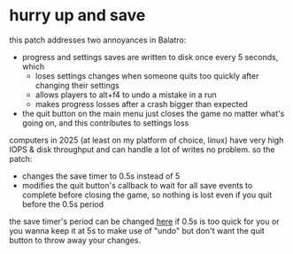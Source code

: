 # hurry up and save

this patch addresses two annoyances in Balatro:

- progress and settings saves are written to disk once every 5 seconds, which
  - loses settings changes when someone quits too quickly after changing their settings
  - allows players to alt+f4 to undo a mistake in a run
  - makes progress losses after a crash bigger than expected
- the quit button on the main menu just closes the game no matter what's going on, and this contributes to settings loss

computers in 2025 (at least on my platform of choice, linux) have very high IOPS & disk throughput and can handle a lot of writes no problem. so the patch:

- changes the save timer to 0.5s instead of 5
- modifies the quit button's callback to wait for all save events to complete before closing the game, so nothing is lost even if you quit before the 0.5s period

the save timer's period can be changed [here](https://github.com/janw4ld/balatro-hurry-up-and-save-mod/blob/main/lovely.toml#L15) if 0.5s is too quick for you or you wanna keep it at 5s to make use of "undo" but don't want the quit button to throw away your changes.
